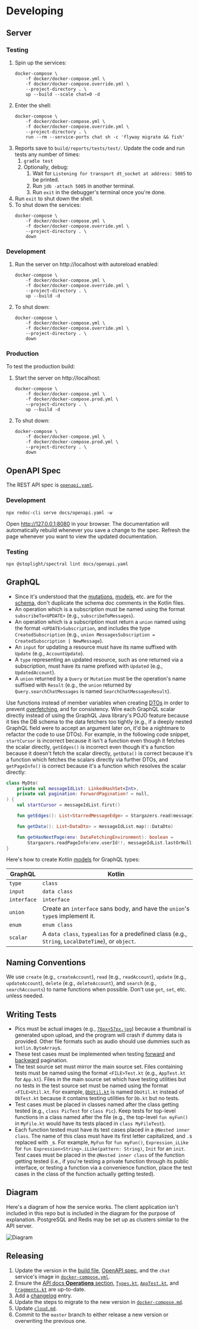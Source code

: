 # Developing

## Server

### Testing

1. Spin up the services:
    ```
    docker-compose \
        -f docker/docker-compose.yml \
        -f docker/docker-compose.override.yml \
        --project-directory . \
        up --build --scale chat=0 -d
    ```
1. Enter the shell:
    ```
    docker-compose \
        -f docker/docker-compose.yml \
        -f docker/docker-compose.override.yml \
        --project-directory . \
        run --rm --service-ports chat sh -c 'flyway migrate && fish'
    ```
1. Reports save to `build/reports/tests/test/`. Update the code and run tests any number of times:
    1. `gradle test`
    1. Optionally, debug:
        1. Wait for `Listening for transport dt_socket at address: 5005` to be printed.
        1. Run `jdb -attach 5005` in another terminal.
        1. Run `exit` in the debugger's terminal once you're done.
1. Run `exit` to shut down the shell.
1. To shut down the services:
    ```
    docker-compose \
        -f docker/docker-compose.yml \
        -f docker/docker-compose.override.yml \
        --project-directory . \
        down
    ```

### Development

1. Run the server on http://localhost with autoreload enabled:
    ```
    docker-compose \
        -f docker/docker-compose.yml \
        -f docker/docker-compose.override.yml \
        --project-directory . \
        up --build -d
    ```
1. To shut down:
    ```
    docker-compose \
        -f docker/docker-compose.yml \
        -f docker/docker-compose.override.yml \
        --project-directory . \
        down
    ```

### Production

To test the production build:

1. Start the server on http://localhost:
    ```
    docker-compose \
        -f docker/docker-compose.yml \
        -f docker/docker-compose.prod.yml \
        --project-directory . \
        up --build -d
    ```
1. To shut down:
    ```
    docker-compose \
        -f docker/docker-compose.yml \
        -f docker/docker-compose.prod.yml \
        --project-directory . \
        down
    ```

## OpenAPI Spec

The REST API spec is [`openapi.yaml`](openapi.yaml).

### Development

```
npx redoc-cli serve docs/openapi.yaml -w
```

Open http://127.0.0.1:8080 in your browser. The documentation will automatically rebuild whenever you save a change to the spec. Refresh the page whenever you want to view the updated documentation.

### Testing

```
npx @stoplight/spectral lint docs/openapi.yaml
```

## GraphQL

- Since it's understood that the [mutations](../src/main/kotlin/graphql/operations/Mutations.kt), [models](../src/main/kotlin/graphql/routing/Models.kt), etc. are for the [schema](../src/main/resources/schema.graphqls), don't duplicate the schema doc comments in the Kotlin files.
- An operation which is a subscription must be named using the format `subscribeTo<UPDATE>` (e.g., `subscribeToMessages`).
- An operation which is a subscription must return a `union` named using the format `<UPDATE>Subscription`, and includes the type `CreatedSubscription` (e.g., `union MessagesSubscription = CreatedSubscription | NewMessage`).
- An `input` for updating a resource must have its name suffixed with `Update` (e.g., `AccountUpdate`).
- A `type` representing an updated resource, such as one returned via a subscription, must have its name prefixed with `Updated` (e.g., `UpdatedAccount`).
- A `union` returned by a `Query` or `Mutation` must be the operation's name suffixed with `Result` (e.g., the `union` returned by `Query.searchChatMessages` is named `SearchChatMessagesResult`).

Use functions instead of member variables when creating [DTOs](src/main/kotlin/graphql/dataTransferObjects) in order to prevent [overfetching](https://blog.logrocket.com/properly-designed-graphql-resolvers/), and for consistency. Wire each GraphQL scalar directly instead of using the GraphQL Java library's POJO feature because it ties the DB schema to the data fetchers too tightly (e.g., if a deeply nested GraphQL field were to accept an argument later on, it'd be a nightmare to refactor the code to use DTOs). For example, in the following code snippet, `startCursor` is incorrect because it isn't a function even though it fetches the scalar directly, `getEdges()` is incorrect even though it's a function because it doesn't fetch the scalar directly, `getData()` is correct because it's a function which fetches the scalars directly via further DTOs, and `getPageInfo()` is correct because it's a function which resolves the scalar directly:

```kotlin
class MyDto(
    private val messageIdList: LinkedHashSet<Int>,
    private val pagination: ForwardPagination? = null,
) {
    val startCursor = messageIdList.first()

    fun getEdges(): List<StarredMessageEdge> = Stargazers.read(messageIdList)

    fun getData(): List<DataDto> = messageIdList.map(::DataDto)

    fun getHasNextPage(env: DataFetchingEnvironment): boolean =
        Stargazers.readPageInfo(env.userId!!, messageIdList.lastOrNull(), pagination).hasNextPage
}
```

Here's how to create Kotlin [models](../src/main/kotlin/graphql/routing/Models.kt) for GraphQL types:

|GraphQL|Kotlin|
|---|---|
|`type`|`class`|
|`input`|`data class`|
|`interface`|`interface`|
|`union`|Create an `interface` sans body, and have the `union`'s `type`s implement it.|
|`enum`|`enum class`|
|`scalar`|A `data class`, `typealias` for a predefined class (e.g., `String`, `LocalDateTime`), or `object`.|

## Naming Conventions

We use `create` (e.g., `createAccount`), `read` (e.g., `readAccount`), `update` (e.g., `updateAccount`), `delete` (e.g., `deleteAccount`), and `search` (e.g., `searchAccounts`) to name functions when possible. Don't use `get`, `set`, etc. unless needed.

## Writing Tests

- Pics must be actual images (e.g., [`76px×57px.jpg`](../src/test/resources/76px×57px.jpg)) because a thumbnail is generated upon upload, and the program will crash if dummy data is provided. Other file formats such as audio should use dummies such as `kotlin.ByteArray`s.
- These test cases must be implemented when testing [forward](ForwardPaginationTest.kt) and [backward](BackwardPaginationTest.kt) pagination.
- The test source set must mirror the main source set. Files containing tests must be named using the format `<FILE>Test.kt` (e.g., `AppTest.kt` for `App.kt`). Files in the main source set which have testing utilities but no tests in the test source set must be named using the format `<FILE>Util.kt`. For example, [`DbUtil.kt`](src/test/kotlin/db/DbUtil.kt) is named `DbUtil.kt` instead of `DbTest.kt` because it contains testing utilities for `Db.kt` but no tests.
- Test cases must be placed in classes named after the class getting tested (e.g., `class PicTest` for `class Pic`). Keep tests for top-level functions in a class named after the file (e.g., the top-level `fun myFun()` in `MyFile.kt` would have its tests placed in `class MyFileTest`).
- Each function tested must have its test cases placed in a `@Nested inner class`. The name of this class must have its first letter capitalized, and `.`s replaced with `_`s. For example, `MyFun` for `fun myFun()`, `Expression_iLike` for `fun Expression<String>.iLike(pattern: String)`, `Init` for an `init`. Test cases must be placed in the `@Nested inner class` of the function getting tested (i.e., if you're testing a private function through its public interface, or testing a function via a convenience function, place the test cases in the class of the function actually getting tested).

## Diagram

Here's a diagram of how the service works. The client application isn't included in this repo but is included in the diagram for the purpose of explanation. PostgreSQL and Redis may be set up as clusters similar to the API server.

![Diagram](diagram.svg)

## Releasing

1. Update the version in the [build file](../build.gradle.kts), [OpenAPI spec](openapi.yaml), and the `chat` service's image in [`docker-compose.yml`](docker-compose.yml).
1. Ensure the [API docs **Operations** section](api.md#operations), [`Types.kt`](../src/main/kotlin/graphql/engine/Types.kt), [`AppTest.kt`](../src/test/kotlin/AppTest.kt), and [`Fragments.kt`](../src/test/kotlin/graphql/operations/Fragments.kt) are up-to-date.
1. Add a [changelog](CHANGELOG.md) entry.
1. Update the steps to migrate to the new version in [`docker-compose.md`](docker-compose.md).
1. Update [`cloud.md`](cloud.md).
1. Commit to the `master` branch to either release a new version or overwriting the previous one.
